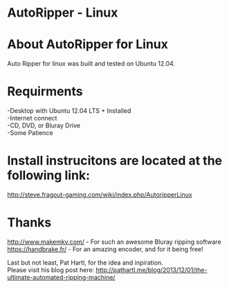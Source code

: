 AutoRipper - Linux
==========

About AutoRipper for Linux
==========
Auto Ripper for linux was built and tested on Ubuntu 12.04.

Requirments
==========
-Desktop with Ubuntu 12.04 LTS + Installed  
-Internet connect  
-CD, DVD, or Bluray Drive  
-Some Patience  

Install instrucitons are located at the following link:
==========
http://steve.fragout-gaming.com/wiki/index.php/AutoripperLinux

Thanks
==========
http://www.makemkv.com/ - For such an awesome Bluray ripping software  
https://handbrake.fr/ - For an amazing encoder, and for it being free!  

Last but not least, Pat Hartl, for the idea and inpiration.  
Please visit his blog post here: http://pathartl.me/blog/2013/12/01/the-ultimate-automated-ripping-machine/  
